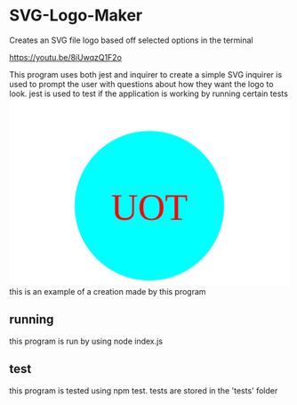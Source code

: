 # SVG-Logo-Maker
Creates an SVG file logo based off selected options in the terminal

https://youtu.be/8iUwqzQ1F2o

This program uses both jest and inquirer to create a simple SVG 
inquirer is used to prompt the user with questions about how they want the logo to look.
jest is used to test if the application is working by running certain tests
![Alt text](examples/logo.svg)
this is an example of a creation made by this program

## running
this program is run by using node index.js

## test
this program is tested using npm test. tests are stored in the 'tests' folder